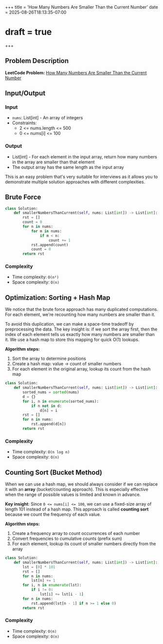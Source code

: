 +++
title = 'How Many Numbers Are Smaller Than the Current Number'
date = 2025-08-26T18:13:35-07:00
# draft = true
+++

## Problem Description

**LeetCode Problem:** [How Many Numbers Are Smaller Than the Current Number](https://leetcode.com/problems/how-many-numbers-are-smaller-than-the-current-number/description/)

## Input/Output

### Input
- `nums`: List[int] - An array of integers
- Constraints:
  - 2 <= nums.length <= 500
  - 0 <= nums[i] <= 100

### Output
- List[int] - For each element in the input array, return how many numbers in the array are smaller than that element
- The output array has the same length as the input array


This is an easy problem that's very suitable for interviews as it allows you to demonstrate multiple solution approaches with different complexities.


## Brute Force

```python
class Solution:
    def smallerNumbersThanCurrent(self, nums: List[int]) -> List[int]:
        rst = []
        count = 0
        for n in nums:
            for m in nums:
                if m < n:
                    count += 1
            rst.append(count)
            count = 0
        return rst
```

### Complexity
- Time complexity: `O(n²)`
- Space complexity: `O(n)`

## Optimization: Sorting + Hash Map

We notice that the brute force approach has many duplicated computations. For each element, we're recounting how many numbers are smaller than it.

To avoid this duplication, we can make a space-time tradeoff by preprocessing the data. The key insight is: if we sort the array first, then the index of each element tells us exactly how many numbers are smaller than it. We use a hash map to store this mapping for quick O(1) lookups.

**Algorithm steps:**
1. Sort the array to determine positions
2. Create a hash map: value → count of smaller numbers  
3. For each element in the original array, lookup its count from the hash map

```python
class Solution:
    def smallerNumbersThanCurrent(self, nums: List[int]) -> List[int]:
        sorted_nums = sorted(nums)
        d = {}
        for i, n in enumerate(sorted_nums):
            if n not in d:
                d[n] = i
        rst = []
        for n in nums:
            rst.append(d[n])
        return rst
```

### Complexity
- Time complexity: `O(n log n)`
- Space complexity: `O(n)`

## Counting Sort (Bucket Method)

When we can use a hash map, we should always consider if we can replace it with an **array** (bucket/counting approach). This is especially effective when the range of possible values is limited and known in advance.

**Key insight**: Since `0 <= nums[i] <= 100`, we can use a fixed-size array of length 101 instead of a hash map. This approach is called **counting sort** because we count the frequency of each value.

**Algorithm steps:**
1. Create a frequency array to count occurrences of each number
2. Convert frequencies to cumulative counts (prefix sum)
3. For each element, lookup its count of smaller numbers directly from the array 

```python
class Solution:
    def smallerNumbersThanCurrent(self, nums: List[int]) -> List[int]:
        lst = [0] * 101
        rst = []
        for n in nums:
            lst[n] += 1
        for i, n in enumerate(lst):
            if i != 0:
                lst[i] += lst[i - 1] 
        for n in nums:
            rst.append(lst[n - 1] if n >= 1 else 0)
        return rst
```

### Complexity
- Time complexity: `O(n)`
- Space complexity: `O(n)`